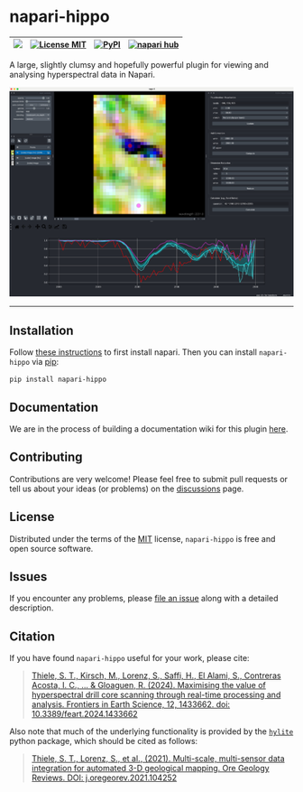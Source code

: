 # napari-hippo


| <a href="https://github.com/samthiele/napari-hippo/wiki"><img src="https://github.com/samthiele/napari-hippo/blob/main/logo.png" height="32"/></a>| [![License MIT](https://img.shields.io/pypi/l/napari-hippo.svg?color=green)](https://github.com/samthiele/napari-hippo/blob/main/LICENSE) | [![PyPI](https://img.shields.io/pypi/v/napari-hippo.svg?color=green)](https://pypi.org/project/napari-hippo) | [![napari hub](https://img.shields.io/endpoint?url=https://api.napari-hub.org/shields/napari-hippo)](https://napari-hub.org/plugins/napari-hippo)
| -------------------------- | ------------------------------- |--------------------|-------------------|

    
A large, slightly clumsy and hopefully powerful plugin for viewing and analysing hyperspectral data in Napari.

![Funky screenshot of the napari-hippo GUI](screenshot.png)


----------------------------------

## Installation

Follow [these instructions](https://napari.org/stable/tutorials/fundamentals/installation) to first install napari. Then you can install `napari-hippo` via [pip](https://pypi.org/project/napari-hippo):

    pip install napari-hippo

## Documentation

We are in the process of building a documentation wiki for this plugin [here](https://github.com/samthiele/napari-hippo/wiki).

## Contributing

Contributions are very welcome! Please feel free to submit pull requests or tell us about your ideas (or problems) on the [discussions](https://pypi.org/project/napari-hippo) page.

## License

Distributed under the terms of the [MIT](https://github.com/samthiele/napari-hippo/blob/main/LICENSE) license,
`napari-hippo` is free and open source software.

## Issues

If you encounter any problems, please [file an issue](https://github.com/samthiele/napari-hippo/issues/new/choose) along with a detailed description.

## Citation

If you have found `napari-hippo` useful for your work, please cite:

> [Thiele, S. T., Kirsch, M., Lorenz, S., Saffi, H., El Alami, S., Contreras Acosta, I. C., ... & Gloaguen, R. (2024). Maximising the value of hyperspectral drill core scanning through real-time processing and analysis. Frontiers in Earth Science, 12, 1433662. doi: 10.3389/feart.2024.1433662](https://www.frontiersin.org/journals/earth-science/articles/10.3389/feart.2024.1433662/full)

Also note that much of the underlying functionality is provided by the
[`hylite`](https://github.com/hifexplo/hylite) python package, which should be cited as follows:

> [Thiele, S. T., Lorenz, S., et al., (2021). Multi-scale, multi-sensor data integration for automated 3-D geological mapping. Ore Geology Reviews. DOI: j.oregeorev.2021.104252 ](https://doi.org/10.1016/j.oregeorev.2021.104252)


